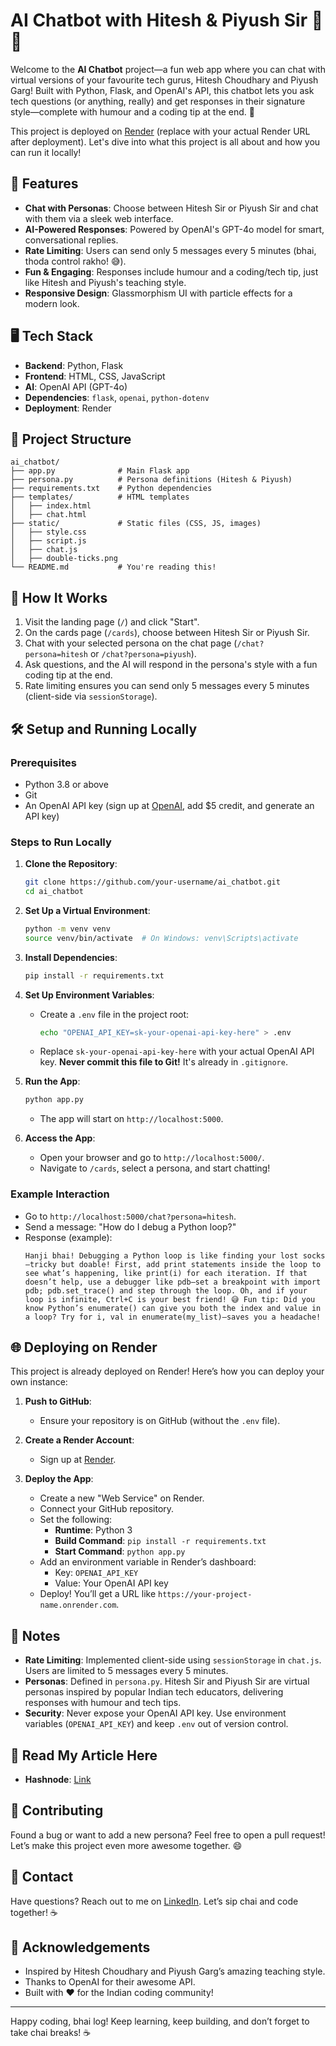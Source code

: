 # AI Chatbot with Hitesh & Piyush Sir 🤖💬

Welcome to the **AI Chatbot** project—a fun web app where you can chat with virtual versions of your favourite tech gurus, Hitesh Choudhary and Piyush Garg! Built with Python, Flask, and OpenAI's API, this chatbot lets you ask tech questions (or anything, really) and get responses in their signature style—complete with humour and a coding tip at the end. 🎉

This project is deployed on [Render](https://persona-bot-ui.onrender.com) (replace with your actual Render URL after deployment). Let's dive into what this project is all about and how you can run it locally!

## 🚀 Features
- **Chat with Personas**: Choose between Hitesh Sir or Piyush Sir and chat with them via a sleek web interface.
- **AI-Powered Responses**: Powered by OpenAI's GPT-4o model for smart, conversational replies.
- **Rate Limiting**: Users can send only 5 messages every 5 minutes (bhai, thoda control rakho! 😅).
- **Fun & Engaging**: Responses include humour and a coding/tech tip, just like Hitesh and Piyush's teaching style.
- **Responsive Design**: Glassmorphism UI with particle effects for a modern look.

## 🖥️ Tech Stack
- **Backend**: Python, Flask
- **Frontend**: HTML, CSS, JavaScript
- **AI**: OpenAI API (GPT-4o)
- **Dependencies**: `flask`, `openai`, `python-dotenv`
- **Deployment**: Render

## 📂 Project Structure
```
ai_chatbot/
├── app.py              # Main Flask app
├── persona.py          # Persona definitions (Hitesh & Piyush)
├── requirements.txt    # Python dependencies
├── templates/          # HTML templates
│   ├── index.html
│   ├── chat.html
├── static/             # Static files (CSS, JS, images)
│   ├── style.css
│   ├── script.js
│   ├── chat.js
│   ├── double-ticks.png
└── README.md           # You're reading this!
```

## 🎯 How It Works
1. Visit the landing page (`/`) and click "Start".
2. On the cards page (`/cards`), choose between Hitesh Sir or Piyush Sir.
3. Chat with your selected persona on the chat page (`/chat?persona=hitesh` or `/chat?persona=piyush`).
4. Ask questions, and the AI will respond in the persona's style with a fun coding tip at the end.
5. Rate limiting ensures you can send only 5 messages every 5 minutes (client-side via `sessionStorage`).

## 🛠️ Setup and Running Locally

### Prerequisites
- Python 3.8 or above
- Git
- An OpenAI API key (sign up at [OpenAI](https://platform.openai.com/), add $5 credit, and generate an API key)

### Steps to Run Locally
1. **Clone the Repository**:
   ```bash
   git clone https://github.com/your-username/ai_chatbot.git
   cd ai_chatbot
   ```

2. **Set Up a Virtual Environment**:
   ```bash
   python -m venv venv
   source venv/bin/activate  # On Windows: venv\Scripts\activate
   ```

3. **Install Dependencies**:
   ```bash
   pip install -r requirements.txt
   ```

4. **Set Up Environment Variables**:
   - Create a `.env` file in the project root:
     ```bash
     echo "OPENAI_API_KEY=sk-your-openai-api-key-here" > .env
     ```
   - Replace `sk-your-openai-api-key-here` with your actual OpenAI API key. **Never commit this file to Git!** It's already in `.gitignore`.

5. **Run the App**:
   ```bash
   python app.py
   ```
   - The app will start on `http://localhost:5000`.

6. **Access the App**:
   - Open your browser and go to `http://localhost:5000/`.
   - Navigate to `/cards`, select a persona, and start chatting!

### Example Interaction
- Go to `http://localhost:5000/chat?persona=hitesh`.
- Send a message: "How do I debug a Python loop?"
- Response (example):
  ```
  Hanji bhai! Debugging a Python loop is like finding your lost socks—tricky but doable! First, add print statements inside the loop to see what’s happening, like print(i) for each iteration. If that doesn’t help, use a debugger like pdb—set a breakpoint with import pdb; pdb.set_trace() and step through the loop. Oh, and if your loop is infinite, Ctrl+C is your best friend! 😅 Fun tip: Did you know Python’s enumerate() can give you both the index and value in a loop? Try for i, val in enumerate(my_list)—saves you a headache!
  ```

## 🌐 Deploying on Render
This project is already deployed on Render! Here’s how you can deploy your own instance:

1. **Push to GitHub**:
   - Ensure your repository is on GitHub (without the `.env` file).

2. **Create a Render Account**:
   - Sign up at [Render](https://render.com/).

3. **Deploy the App**:
   - Create a new "Web Service" on Render.
   - Connect your GitHub repository.
   - Set the following:
     - **Runtime**: Python 3
     - **Build Command**: `pip install -r requirements.txt`
     - **Start Command**: `python app.py`
   - Add an environment variable in Render’s dashboard:
     - Key: `OPENAI_API_KEY`
     - Value: Your OpenAI API key
   - Deploy! You’ll get a URL like `https://your-project-name.onrender.com`.

## 📝 Notes
- **Rate Limiting**: Implemented client-side using `sessionStorage` in `chat.js`. Users are limited to 5 messages every 5 minutes.
- **Personas**: Defined in `persona.py`. Hitesh Sir and Piyush Sir are virtual personas inspired by popular Indian tech educators, delivering responses with humour and tech tips.
- **Security**: Never expose your OpenAI API key. Use environment variables (`OPENAI_API_KEY`) and keep `.env` out of version control.

## 📰 Read My Article Here
- **Hashnode**: [Link](https://gen-ai-with-python.hashnode.dev/building-a-persona-ai-chatbot-with-python-a-fun-guide-to-chatting-with-hitesh-and-piyush-sir)

## 🤝 Contributing
Found a bug or want to add a new persona? Feel free to open a pull request! Let’s make this project even more awesome together. 😄

## 📧 Contact
Have questions? Reach out to me on [LinkedIn](https://www.linkedin.com/in/siddharthsonii/). Let’s sip chai and code together! ☕

## 🙏 Acknowledgements
- Inspired by Hitesh Choudhary and Piyush Garg’s amazing teaching style.
- Thanks to OpenAI for their awesome API.
- Built with ❤️ for the Indian coding community!

---

Happy coding, bhai log! Keep learning, keep building, and don’t forget to take chai breaks! ☕
